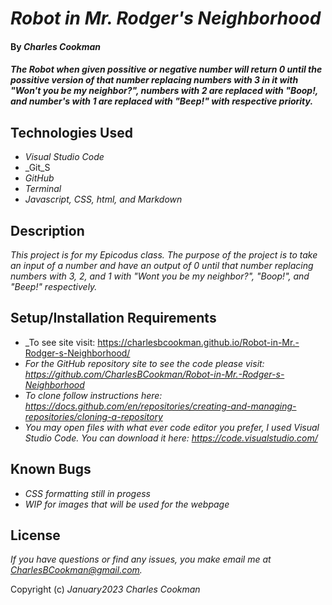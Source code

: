 # _Robot in Mr. Rodger's Neighborhood_

#### By _**Charles Cookman**_

#### _The Robot when given possitive or negative number will return 0 until the possitive version of that number replacing numbers with 3 in it with "Won't you be my neighbor?", numbers with 2 are replaced with "Boop!, and number's with 1 are replaced with "Beep!" with respective priority._

## Technologies Used

* _Visual Studio Code_
* _Git_S
* _GitHub_
* _Terminal_
* _Javascript, CSS, html, and Markdown_

## Description

_This project is for my Epicodus class. The purpose of the project is to take an input of a number and have an output of 0 until that number replacing numbers with 3, 2, and 1 with "Wont you be my neighbor?", "Boop!", and "Beep!" respectively._

## Setup/Installation Requirements

* _To see site visit: https://charlesbcookman.github.io/Robot-in-Mr.-Rodger-s-Neighborhood/
* _For the GitHub repository site to see the code please visit: https://github.com/CharlesBCookman/Robot-in-Mr.-Rodger-s-Neighborhood_
* _To clone follow instructions here: https://docs.github.com/en/repositories/creating-and-managing-repositories/cloning-a-repository_
* _You may open files with what ever code editor you prefer, I used Visual Studio Code. You can download it here: https://code.visualstudio.com/_

## Known Bugs

* _CSS formatting still in progess_
* _WIP for images that will be used for the webpage_

## License

_If you have questions or find any issues, you make email me at CharlesBCookman@gmail.com._

Copyright (c) _January2023_ _Charles Cookman_